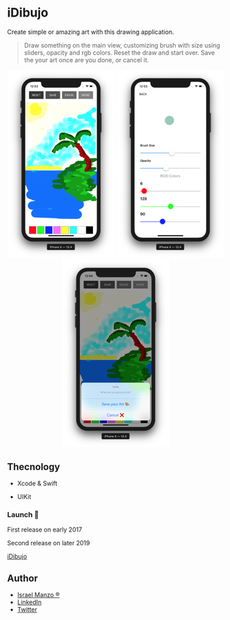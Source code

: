 # iDibujo
Create simple or amazing art with this drawing application.

> Draw something on the main view, customizing brush with size using sliders, opacity and rgb colors.  Reset the draw and start over. Save the your art once are you done, or cancel it. 

<p align="center">
<img src="/img/main.png" width="250"> <img src="/img/setting.png" width="250"> <img src="/img/save.png" width="250">
</p>

## Thecnology

- Xcode & Swift

- UIKit

### Launch :rocket:
First release on early 2017

Second release on later 2019

[iDibujo](https://apps.apple.com/us/app/idibujo/id1237783038)

## Author
-  [Israel Manzo ®](http://israelmanzo.com)
- [LinkedIn](https://www.linkedin.com/in/israel-manzo/) 
- [Twitter](https://twitter.com/israman30)
